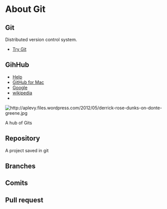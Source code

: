 # About Git

## Git

Distributed version control system.

* [Try Git](http://try.github.io/levels/1/challenges/1)

## GihHub

* [Help](https://help.github.com/)
* [GitHub for Mac](http://mac.github.com/)
* [Google](http://google.com/) 
* [wikipedia](https://wikipedia.com/)
* 

<img class="decoded" src="http://aplevy.files.wordpress.com/2012/05/derrick-rose-dunks-on-donte-greene.jpg" alt="http://aplevy.files.wordpress.com/2012/05/derrick-rose-dunks-on-donte-greene.jpg"></img>


A hub of Gits

## Repository

A project saved in git

## Branches

## Comits

## Pull request
